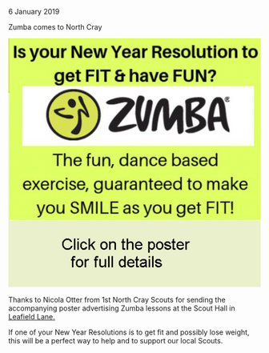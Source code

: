 6 January 2019

Zumba comes to North Cray[](http://www.northcrayresidents.org.uk/posters/poster235.pdf)

![Image](images/nm0665_1.gif)

Thanks to Nicola Otter from 1st North Cray Scouts for sending the accompanying poster advertising Zumba lessons at the Scout Hall in [Leafield Lane.](https://www.google.co.uk/maps/@51.4283726,0.1357978,16.69z?hl=en)

If one of your New Year Resolutions is to get fit and possibly lose weight, this will be a perfect way to help and to support our local Scouts.
